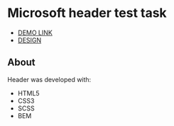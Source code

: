 # Microsoft header test task

- [DEMO LINK](https://mpone.github.io/microsoft-header-test-task/)
- [DESIGN](https://www.microsoft.com/en-us/p/surface-book-3/8xbw9g3z71f1?lc=1033&activetab=pivot:overviewtab)

## About

Header was developed with:

- HTML5
- CSS3
- SCSS
- BEM
